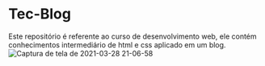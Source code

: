 # Tec-Blog
Este repositório é referente ao curso de desenvolvimento web, ele contém conhecimentos intermediário de html e css aplicado em um blog.
![Captura de tela de 2021-03-28 21-06-58](https://user-images.githubusercontent.com/73719899/112772956-203eee80-900a-11eb-9911-a1a51faf602b.png)
